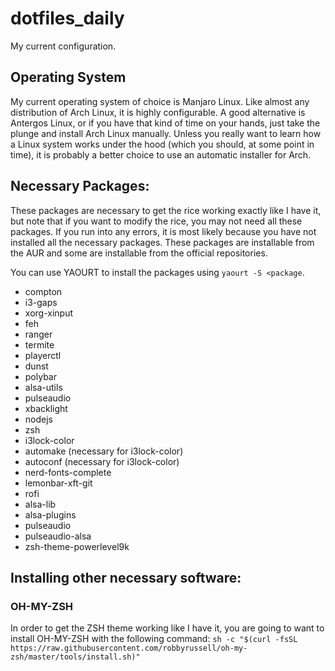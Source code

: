# dotfiles_daily
My current configuration.

## Operating System
My current operating system of choice is Manjaro Linux. Like almost 
any distribution of Arch Linux, it is highly configurable. A good alternative is
Antergos Linux, or if you have that kind of time on your hands, just take the 
plunge and install Arch Linux manually. Unless you really want to learn 
how a Linux system works under the hood (which you should, at some point in time), it is probably a better choice to use an automatic installer for Arch.

## Necessary Packages:
These packages are necessary to get the rice working exactly like I have it, but 
note that if you want to modify the rice, you may not need all these packages.
If you run into any errors, it is most likely because you have not installed 
all the necessary packages. These packages are installable from the AUR and 
some are installable from the official repositories. 

You can use YAOURT to install the packages using `yaourt -S <package`.
* compton 
* i3-gaps 
* xorg-xinput 
* feh
* ranger
* termite
* playerctl
* dunst
* polybar
* alsa-utils
* pulseaudio
* xbacklight
* nodejs
* zsh
* i3lock-color
* automake (necessary for i3lock-color)
* autoconf (necessary for i3lock-color)
* nerd-fonts-complete
* lemonbar-xft-git
* rofi
* alsa-lib
* alsa-plugins
* pulseaudio
* pulseaudio-alsa
* zsh-theme-powerlevel9k
## Installing other necessary software:
### OH-MY-ZSH
In order to get the ZSH theme working like I have it, you are going to want 
to install OH-MY-ZSH with the following command: ```sh -c "$(curl -fsSL https://raw.githubusercontent.com/robbyrussell/oh-my-zsh/master/tools/install.sh)"```

